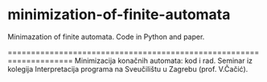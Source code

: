 # minimization-of-finite-automata
Minimazation of finite automata. Code in Python and paper. 

====================================================================
Minimizacija konačnih automata: kod i rad. 
Seminar iz kolegija Interpretacija programa na Sveučilištu u Zagrebu (prof. V.Čačić).
